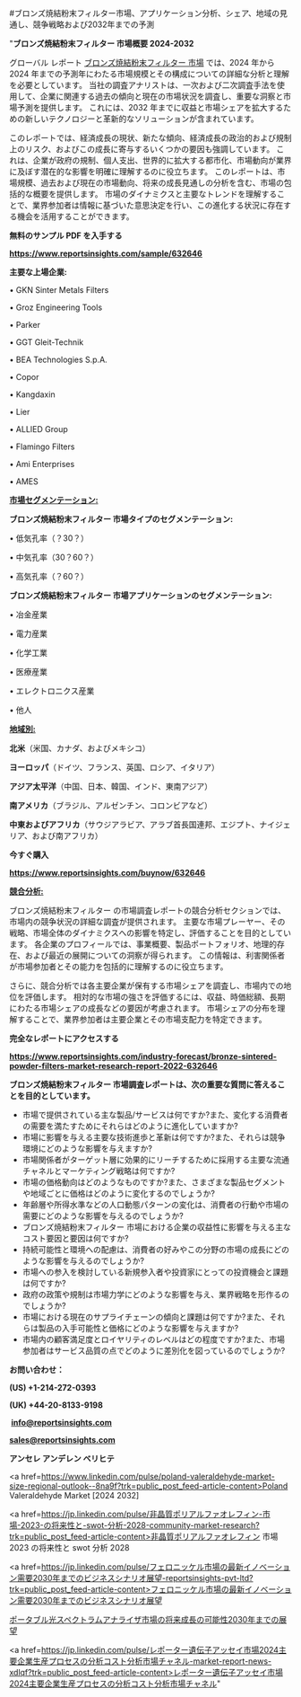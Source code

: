 #ブロンズ焼結粉末フィルター市場、アプリケーション分析、シェア、地域の見通し、競争戦略および2032年までの予測

"<strong>ブロンズ焼結粉末フィルター 市場概要 2024-2032</strong>

グローバル レポート <a href=https://www.reportsinsights.com/sample/632646>ブロンズ焼結粉末フィルター 市場</a> では、2024 年から 2024 年までの予測年にわたる市場規模とその構成についての詳細な分析と理解を必要としています。 当社の調査アナリストは、一次および二次調査手法を使用して、企業に関連する過去の傾向と現在の市場状況を調査し、重要な洞察と市場予測を提供します。 これには、2032 年までに収益と市場シェアを拡大​​するための新しいテクノロジーと革新的なソリューションが含まれています。

このレポートでは、経済成長の現状、新たな傾向、経済成長の政治的および規制上のリスク、およびこの成長に寄与するいくつかの要因も強調しています。 これは、企業が政府の規制、個人支出、世界的に拡大する都市化、市場動向が業界に及ぼす潜在的な影響を明確に理解するのに役立ちます。 このレポートは、市場規模、過去および現在の市場動向、将来の成長見通しの分析を含む、市場の包括的な概要を提供します。 市場のダイナミクスと主要なトレンドを理解することで、業界参加者は情報に基づいた意思決定を行い、この進化する状況に存在する機会を活用することができます。

<strong><b>無料のサンプル PDF を入手する</b></strong>

<a href=https://www.reportsinsights.com/sample/632646><strong><u>https://www.reportsinsights.com/sample/632646</u></strong></a>

<strong>主要な上場企業:</strong>

• GKN Sinter Metals Filters

• Groz Engineering Tools

• Parker

• GGT Gleit-Technik

• BEA Technologies S.p.A.

• Copor

• Kangdaxin

• Lier

• ALLIED Group

• Flamingo Filters

• Ami Enterprises

• AMES

<strong><u>市場セグメンテーション</u></strong><strong><u>:</u></strong>

<strong>ブロンズ焼結粉末フィルター 市場タイプのセグメンテーション:</strong>

• 低気孔率（？30？）

• 中気孔率（30？60？）

• 高気孔率（？60？）

<strong>ブロンズ焼結粉末フィルター 市場アプリケーションのセグメンテーション:</strong>

• 冶金産業

• 電力産業

• 化学工業

• 医療産業

• エレクトロニクス産業

• 他人

<strong><u>地域別</u></strong><strong><u>:</u></strong>

<strong>北米</strong>（米国、カナダ、およびメキシコ）

<strong>ヨーロッパ</strong>（ドイツ、フランス、英国、ロシア、イタリア）

<strong>アジア太平洋</strong>（中国、日本、韓国、インド、東南アジア）

<strong>南アメリカ</strong>（ブラジル、アルゼンチン、コロンビアなど）

<strong>中東およびアフリカ</strong>（サウジアラビア、アラブ首長国連邦、エジプト、ナイジェリア、および南アフリカ）

<strong>今すぐ購入</strong>

<a href=https://www.reportsinsights.com/buynow/632646><strong><u>https://www.reportsinsights.com/buynow/632646</u></strong></a>

<strong><u>競合分析:</u></strong>

ブロンズ焼結粉末フィルター の市場調査レポートの競合分析セクションでは、市場内の競争状況の詳細な調査が提供されます。 主要な市場プレーヤー、その戦略、市場全体のダイナミクスへの影響を特定し、評価することを目的としています。 各企業のプロフィールでは、事業概要、製品ポートフォリオ、地理的存在、および最近の展開についての洞察が得られます。 この情報は、利害関係者が市場参加者とその能力を包括的に理解するのに役立ちます。

さらに、競合分析では各主要企業が保有する市場シェアを調査し、市場内での地位を評価します。 相対的な市場の強さを評価するには、収益、時価総額、長期にわたる市場シェアの成長などの要因が考慮されます。 市場シェアの分布を理解することで、業界参加者は主要企業とその市場支配力を特定できます。

<strong>完全なレポートにアクセスする</strong>

<a href=https://www.reportsinsights.com/industry-forecast/bronze-sintered-powder-filters-market-research-report-2022-632646><strong><u><b>https://www.reportsinsights.com/industry-forecast/bronze-sintered-powder-filters-market-research-report-2022-632646</b></u></strong></a>

<strong><b>ブロンズ焼結粉末フィルター 市場調査レポートは、次の重要な質問に答えることを目的としています。</b></strong>
<ul>
  <li>市場で提供されている主な製品/サービスは何ですか?また、変化する消費者の需要を満たすためにそれらはどのように進化していますか?</li>
  <li>市場に影響を与える主要な技術進歩と革新は何ですか?また、それらは競争環境にどのような影響を与えますか?</li>
  <li>市場関係者がターゲット層に効果的にリーチするために採用する主要な流通チャネルとマーケティング戦略は何ですか?</li>
  <li>市場の価格動向はどのようなものですか?また、さまざまな製品セグメントや地域ごとに価格はどのように変化するのでしょうか?</li>
  <li>年齢層や所得水準などの人口動態パターンの変化は、消費者の行動や市場の需要にどのような影響を与えるのでしょうか?</li>
  <li>ブロンズ焼結粉末フィルター 市場における企業の収益性に影響を与える主なコスト要因と要因は何ですか?</li>
  <li>持続可能性と環境への配慮は、消費者の好みやこの分野の市場の成長にどのような影響を与えるのでしょうか?</li>
  <li>市場への参入を検討している新規参入者や投資家にとっての投資機会と課題は何ですか?</li>
  <li>政府の政策や規制は市場力学にどのような影響を与え、業界戦略を形作るのでしょうか?</li>
  <li>市場における現在のサプライチェーンの傾向と課題は何ですか?また、それらは製品の入手可能性と価格にどのような影響を与えますか?</li>
  <li>市場内の顧客満足度とロイヤリティのレベルはどの程度ですか?また、市場参加者はサービス品質の点でどのように差別化を図っているのでしょうか?</li>
</ul>
<strong>お問い合わせ：</strong>

<strong>(US) +1-214-272-0393</strong>

<strong>(UK) +44-20-8133-9198</strong>

<strong> </strong><a href=info@reportsinsights.com><strong><u>info@reportsinsights.com</u></strong></a>

<a href=sales@reportsinsights.com><strong><u>sales@reportsinsights.com</u></strong></a>

<strong>アンセレ アンデレン ベリヒテ</strong>

<a href=https://www.linkedin.com/pulse/poland-valeraldehyde-market-size-regional-outlook--8na9f?trk=public_post_feed-article-content>Poland Valeraldehyde Market [2024 2032]</a>

<a href=https://jp.linkedin.com/pulse/非晶質ポリアルファオレフィン-市場-2023-の将来性と-swot-分析-2028-community-market-research?trk=public_post_feed-article-content>非晶質ポリアルファオレフィン 市場 2023 の将来性と swot 分析 2028</a>

<a href=https://jp.linkedin.com/pulse/フェロニッケル市場の最新イノベーション需要2030年までのビジネスシナリオ展望-reportsinsights-pvt-ltd?trk=public_post_feed-article-content>フェロニッケル市場の最新イノベーション需要2030年までのビジネスシナリオ展望</a>

<a href=https://www.linkedin.com/pulse/ポータブル光スペクトラムアナライザ市場の将来成長の可能性2030年までの展望-reportsinsights-pvt-ltd-hwqaf/>ポータブル光スペクトラムアナライザ市場の将来成長の可能性2030年までの展望</a>

<a href=https://jp.linkedin.com/pulse/レポーター遺伝子アッセイ市場2024主要企業生産プロセスの分析コスト分析市場チャネル-market-report-news-xdlqf?trk=public_post_feed-article-content>レポーター遺伝子アッセイ市場2024主要企業生産プロセスの分析コスト分析市場チャネル</a>"
